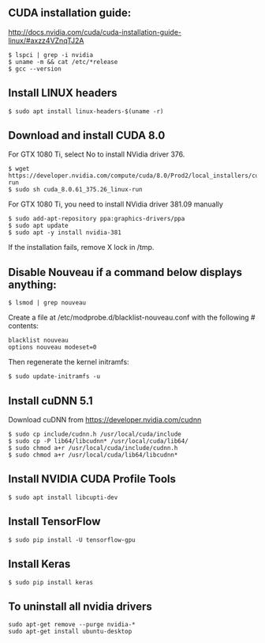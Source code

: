 ## CUDA installation guide:
http://docs.nvidia.com/cuda/cuda-installation-guide-linux/#axzz4VZnqTJ2A
```
$ lspci | grep -i nvidia
$ uname -m && cat /etc/*release
$ gcc --version
```

## Install LINUX headers
```
$ sudo apt install linux-headers-$(uname -r)
```

## Download and install CUDA 8.0
For GTX 1080 Ti, select No to install NVidia driver 376.
```
$ wget https://developer.nvidia.com/compute/cuda/8.0/Prod2/local_installers/cuda_8.0.61_375.26_linux-run
$ sudo sh cuda_8.0.61_375.26_linux-run
```

For GTX 1080 Ti, you need to install NVidia driver 381.09 manually
```
$ sudo add-apt-repository ppa:graphics-drivers/ppa
$ sudo apt update
$ sudo apt -y install nvidia-381
```

If the installation fails, remove X lock in /tmp.

## Disable Nouveau if a command below displays anything:
```
$ lsmod | grep nouveau
```

Create a file at /etc/modprobe.d/blacklist-nouveau.conf with the following # contents:
```
blacklist nouveau
options nouveau modeset=0
```
Then regenerate the kernel initramfs:
```
$ sudo update-initramfs -u
```

## Install cuDNN 5.1
Download cuDNN from https://developer.nvidia.com/cudnn
```
$ sudo cp include/cudnn.h /usr/local/cuda/include
$ sudo cp -P lib64/libcudnn* /usr/local/cuda/lib64/
$ sudo chmod a+r /usr/local/cuda/include/cudnn.h
$ sudo chmod a+r /usr/local/cuda/lib64/libcudnn*
```

## Install NVIDIA CUDA Profile Tools
```
$ sudo apt install libcupti-dev
```

## Install TensorFlow
```
$ sudo pip install -U tensorflow-gpu
```

## Install Keras
```
$ sudo pip install keras
```

## To uninstall all nvidia drivers
```
sudo apt-get remove --purge nvidia-*
sudo apt-get install ubuntu-desktop
```
